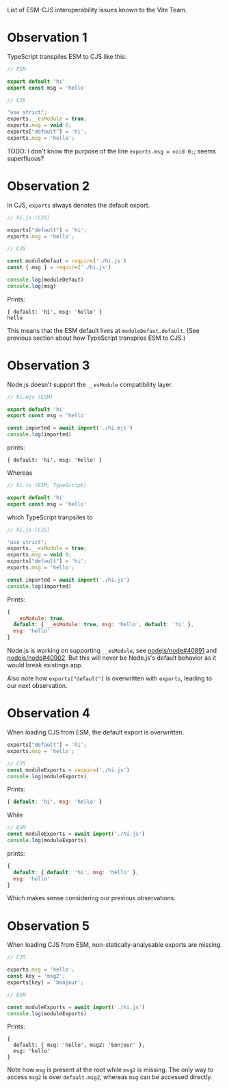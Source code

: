 List of ESM-CJS interoperability issues known to the Vite Team.


# Observation 1

TypeScript transpiles ESM to CJS like this:

```ts
// ESM

export default 'hi'
export const msg = 'hello'
```

```js
// CJS

"use strict";
exports.__esModule = true;
exports.msg = void 0;
exports["default"] = 'hi';
exports.msg = 'hello';
```

TODO: I don't know the purpose of the line `exports.msg = void 0;`; seems superfluous?


# Observation 2

In CJS, `exports` always denotes the default export.

```js
// hi.js (CJS)

exports["default"] = 'hi';
exports.msg = 'hello';
```

```js
// CJS

const moduleDefaut = require('./hi.js')
const { msg } = require('./hi.js')

console.log(moduleDefaut)
console.log(msg)
```

Prints:

```
{ default: 'hi', msg: 'hello' }
hello
```

This means that the ESM default lives at `moduleDefaut.default`. (See previous section about how TypeScript transpiles ESM to CJS.)


# Observation 3

Node.js doesn't support the `__esModule` compatibility layer.

```js
// hi.mjs (ESM)

export default 'hi'
export const msg = 'hello'
```

```js
const imported = await import('./hi.mjs')
console.log(imported)
```

prints:

```
{ default: 'hi', msg: 'hello' }
```

Whereas

```ts
// hi.ts (ESM, TypeScript)

export default 'hi'
export const msg = 'hello'
```

which TypeScript tranpsiles to

```js
// hi.js (CJS)

"use strict";
exports.__esModule = true;
exports.msg = void 0;
exports["default"] = 'hi';
exports.msg = 'hello';
```

```js
const imported = await import('./hi.js')
console.log(imported)
```

Prints:

```js
{
  __esModule: true,
  default: { __esModule: true, msg: 'hello', default: 'hi' },
  msg: 'hello'
}
```

Node.js is working on supporting `__esModule`, see [nodejs/node#40891](https://github.com/nodejs/node/issues/40891) and [nodejs/node#40902](https://github.com/nodejs/node/pull/40902).
But this will never be Node.js's default behavior as it would break existings app.

Also note how `exports["default"]` is overwritten with `exports`, leading to our next observation.


# Observation 4

When loading CJS from ESM, the default export is overwritten.

```js
exports["default"] = 'hi';
exports.msg = 'hello';
```

```js
// CJS
const moduleExports = require('./hi.js')
console.log(moduleExports)
```

Prints:

```js
{ default: 'hi', msg: 'hello' }
```

While

```js
// ESM
const moduleExports = await import('./hi.js')
console.log(moduleExports)
```

prints:

```js
{
  default: { default: 'hi', msg: 'hello' },
  msg: 'hello'
}
```

Which makes sense considering our previous observations.


# Observation 5

When loading CJS from ESM, non-statically-analysable exports are missing.

```js
// CJS

exports.msg = 'hello';
const key = 'msg2';
exports[key] = 'bonjour';
```

```js
// ESM

const moduleExports = await import('./hi.js')
console.log(moduleExports)
```

Prints:

```
{
  default: { msg: 'hello', msg2: 'bonjour' },
  msg: 'hello'
}
```

Note how `msg` is present at the root while `msg2` is missing.
The only way to access `msg2` is over `default.msg2`,
whereas `msg` can be accessed directly.
